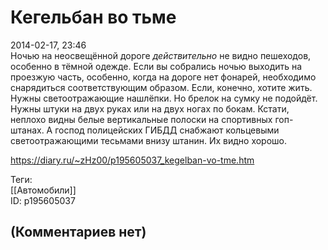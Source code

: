 Кегельбан во тьме
=================

  
2014-02-17, 23:46  
 Ночью на неосвещённой дороге  *действительно*  не видно пешеходов, особенно в тёмной одежде. Если вы собрались ночью выходить на проезжую часть, особенно, когда на дороге нет фонарей, необходимо снарядиться соответствующим образом. Если, конечно, хотите жить. Нужны светоотражающие нашлёпки. Но брелок на сумку не подойдёт. Нужны штуки на двух руках или на двух ногах по бокам. Кстати, неплохо видны белые вертикальные полоски на спортивных гоп-штанах. А господ полицейских ГИБДД снабжают кольцевыми светоотражающими тесьмами внизу штанин. Их видно хорошо.   
  
<https://diary.ru/~zHz00/p195605037_kegelban-vo-tme.htm>  
  
Теги:  
[[Автомобили]]  
ID: p195605037  


(Комментариев нет)
------------------